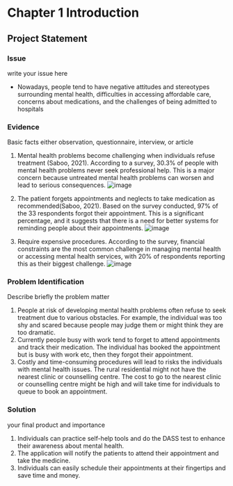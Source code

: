 # Chapter 1 Introduction
## Project Statement
### Issue
write your issue here
- Nowadays, people tend to have negative attitudes and stereotypes surrounding mental health, difficulties in accessing affordable care, concerns about medications, and the challenges of being admitted to hospitals

### Evidence
Basic facts either observation, questionnaire, interview, or article
1. Mental health problems become challenging when individuals refuse treatment (Saboo, 2021). According to a survey, 30.3% of people with mental health problems never seek professional help. This is a major concern because untreated mental health problems can worsen and lead to serious consequences. 
![image](https://github.com/addff/2310-CSP600/assets/92868643/00a8e1f9-bc3a-43f9-95d6-4585e230460c)

2. The patient forgets appointments and neglects to take medication as recommended(Saboo, 2021). Based on the survey conducted, 97% of the 33 respondents forgot their appointment. This is a significant percentage, and it suggests that there is a need for better systems for reminding people about their appointments.
![image](https://github.com/addff/2310-CSP600/assets/92868643/54f03aef-548b-493c-a6e6-9c2919316d2a)

3. Require expensive procedures. According to the survey, financial constraints are the most common challenge in managing mental health or accessing mental health services, with 20% of respondents reporting this as their biggest challenge. 
![image](https://github.com/addff/2310-CSP600/assets/92868643/c32d5f28-d895-4bde-8934-9a1ac8aa3643)


### Problem Identification
Describe briefly the problem matter
1. People at risk of developing mental health problems often refuse to seek treatment due to various obstacles. For example, the individual was too shy and scared because people may judge them or might think they are too dramatic.
2. Currently people busy with work tend to forget to attend appointments and track their medication. The individual has booked the appointment but is busy with work etc, then they forgot their appointment.
3. Costly and time-consuming procedures will lead to risks the individuals with mental health issues. The rural residential might not have the nearest clinic or counselling centre. The cost to go to the nearest clinic or counselling centre might be high and will take time for individuals to queue to book an appointment.

### Solution
your final product and importance
1. Individuals can practice self-help tools and do the DASS test to enhance their awareness about mental health.
2. The application will notify the patients to attend their appointment and take the medicine.
3. Individuals can easily schedule their appointments at their fingertips and save time and money.


